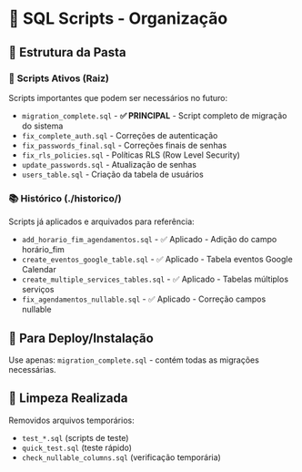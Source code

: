 # 📁 SQL Scripts - Organização

## 📂 Estrutura da Pasta

### 🔧 **Scripts Ativos (Raiz)**

Scripts importantes que podem ser necessários no futuro:

- `migration_complete.sql` - **✅ PRINCIPAL** - Script completo de migração do sistema
- `fix_complete_auth.sql` - Correções de autenticação
- `fix_passwords_final.sql` - Correções finais de senhas
- `fix_rls_policies.sql` - Políticas RLS (Row Level Security)
- `update_passwords.sql` - Atualização de senhas
- `users_table.sql` - Criação da tabela de usuários

### 📚 **Histórico (./historico/)**

Scripts já aplicados e arquivados para referência:

- `add_horario_fim_agendamentos.sql` - ✅ Aplicado - Adição do campo horário_fim
- `create_eventos_google_table.sql` - ✅ Aplicado - Tabela eventos Google Calendar
- `create_multiple_services_tables.sql` - ✅ Aplicado - Tabelas múltiplos serviços
- `fix_agendamentos_nullable.sql` - ✅ Aplicado - Correção campos nullable

## 🚀 **Para Deploy/Instalação**

Use apenas: `migration_complete.sql` - contém todas as migrações necessárias.

## 🧹 **Limpeza Realizada**

Removidos arquivos temporários:

- `test_*.sql` (scripts de teste)
- `quick_test.sql` (teste rápido)
- `check_nullable_columns.sql` (verificação temporária)

